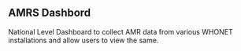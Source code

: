 ## AMRS Dashbord

National Level Dashboard to collect AMR data from various WHONET installations and allow users to view the same.